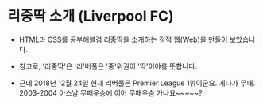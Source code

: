 # 리중딱 소개 (Liverpool FC)
* HTML과 CSS를 공부해볼겸 리중딱을 소개하는 정적 웹(Web)을 만들어 보았습니다.  

* 참고로, '리중딱'은 '리'버풀은 '중'위권이 '딱'이야를 뜻합니다.  

* 근데 2018년 12월 24일 현재 리버풀은 Premier League 1위이군요. 게다가 무패. 2003-2004 아스날 무패우승에 이어 무패우승 가나요~~~~~?
